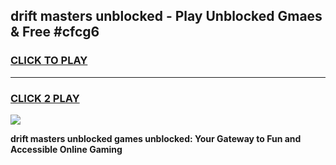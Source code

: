 
## drift masters unblocked - Play Unblocked Gmaes & Free #cfcg6
<h3>
<a href="https://news.freeplayer.one?title=drift_masters_unblocked&ref=24F">CLICK TO PLAY</a></h3>
<hr>

<h3>
<a href="https://news.freeplayer.one?title=drift_masters_unblocked&ref=24F">CLICK 2 PLAY</a>
  
</h3>

<a href="https://news.freeplayer.one?title=drift_masters_unblocked&ref=24F/"><img src="https://clearcache.store/games.png"></a>


**drift masters unblocked games unblocked: Your Gateway to Fun and Accessible Online Gaming**
